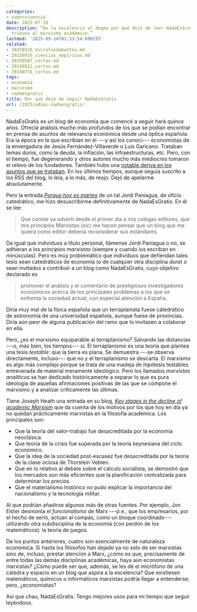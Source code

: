 ```yaml
---
categories:
- supervivencia
date: 2025-07-10
description: “De la excelencia al dogma por qué dejé de leer NadaEsGratis cuando dio
  tribuna al marxismo académico.”
lastmod: '2025-09-14T01:33:54.690155'
related:
- 20250328_microfundamentos.md
- 20220916_ciencias_empiricas.md
- 20250507_cortos.md
- 20240521_cortos.md
- 20240716_cortos.md
tags:
- economía
- marxismo
- nadaesgratis
title: Por qué dejé de seguir NadaEsGratis
url: /2025/adios-nadaesgratis/
---
```


NadaEsGratis es un blog de economía que comencé a seguir hará quince años. Ofrecía análisis mucho más profundos de los que se podían encontrar en prensa de asuntos de relevancia económica desde una óptica española. Era la época en la que escribían en él ---y así los conocí--- economistas de la envergadura de Jesús Fernández-Villaverde o Luis Garicano. Trataban temas duros, como la deuda, la inflación, las infraestructuras, etc. Pero, con el tiempo, fue degenerando y otros autores mucho más mediocres tomaron el relevo de los fundadores. También hubo una [notable deriva en los asuntos que se trataban](https://datanalytics.com/2022/07/28/nadaesgratis-temas/). En los últimos tiempos, aunque seguía suscrito a los RSS del blog, lo leía, a lo más, de reojo. Dejó de apelarme absolutamente.

Pero la entrada [_Porque hoy es martes_](https://nadaesgratis.es/jordi-paniagua/porque-hoy-es-martes) de un tal Jordi Paniagua, de oficio catedrático, me hizo desuscribirme definitivamente de NadaEsGratis. En él se lee:

> Que conste ya advertí desde el primer día a mis colegas editores, que mis principios Marxistas (sic) me hacen pensar que un blog que me quiera como editor debería reconsiderar sus estándares.

Da igual que individuos a título personal, llámense Jordi Paniagua o no, se adhieran a los _principios marxistas_ (siempre y cuando los escriban en minúsculas). Pero es muy problemático que individuos que defiendan tales tesis sean catedráticos de economía (o de cualquier otra disciplina _dura_) o sean invitados a contribuir a un blog como NadaEsGratis, cuyo objetivo declarado es

> promover el análisis y el comentario de prestigiosos investigadores económicos acerca de los principales problemas a los que se enfrenta la sociedad actual, con especial atención a España.

Diría muy mal de la física española que un terraplanista fuese catedrático de astronomía de una universidad española, aunque fuese de provincias. Diría aún peor de alguna publicación del ramo que lo invitasen a colaborar en ella.

Pero, ¿es el marxismo equiparable al terraplanismo? Salvando las distancias ---o, más bien, los tiempos--- sí. El terraplanismo es una teoría que plantea una tesis _testable_: que la tierra es plana. Se demuestra ---se observa directamente, incluso--- que no y el terraplanismo se descarta. El marxismo es algo más complejo porque se trata de una madeja de hipótesis testables entreverada de material meramente ideológico. Pero los llamados _marxistas analíticos_ se han dedicado históricamente a separar lo que es pura ideología de aquellas afirmaciones positivas de las que se compone el marxismo y a analizar críticamente las últimas.

Tiene Joseph Heath una entrada en su blog, [_Key stages in the decline of academic Marxism_](https://josephheath.substack.com/p/key-stages-in-the-decline-of-academic) que da cuenta de los motivos por los que hoy en día ya no quedan prácticamente marxistas en la filosofía académica. Los principales son:

- Que la teoría del valor-trabajo fue desacreditada por la economía neoclásica.
- Que teoría de la crisis fue superada por la teoría keynesiana del ciclo económico.
- Que la idea de la sociedad post-escasez fue desacreditada por la teoría de la clase ociosa de Thorstein Veblen.
- Que en lo relativo al debate sobre el cálculo socialista, se demostró que los mercados son más eficientes que la planificación centralizada para determinar los precios.
- Que el materialismo histórico no pudo explicar la importancia del nacionalismo y la tecnología militar.

Al que podrían añadirse algunos más de otras fuentes. Por ejemplo, Jon Elster desmonta el _funcionalismo_ de Marx ---p.e., que los empresarios, por el hecho de serlo, actúan al compás, como un bloque coordinado--- utilizando otra subdisciplina de la economía (con perdón de los matemáticos): la teoría de juegos.

De los puntos anteriores, cuatro son esencialmente de naturaleza económica. Si hasta los filósofos han dejado ya no solo de ser marxistas sino de, incluso, prestar atención a Marx, ¿cómo es que, precisamente de entre todas las demás disciplinas académicas, haya aún economistas marxistas? ¿Cómo puede ser que, además, se les dé el micrófono de una cátedra y espacio en un blog que aspira a la excelencia? Que existiesen matemáticos, químicos o informáticos marxistas podría llegar a entenderse; pero, ¿economistas?

Así que chau, NadaEsGratis. Tengo mejores usos para mi tiempo que seguir leyéndoos.